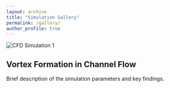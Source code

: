 ```yaml
---
layout: archive
title: "Simulation Gallery"
permalink: /gallery/
author_profile: true
---
```

<div class="grid__wrapper">
  <div class="grid__item">
    <div class="archive__item-teaser">
      <img src="/images/cfd_gallery/ibm_ellipse.webp" alt="CFD Simulation 1">
    </div>
    <div class="archive__item-body">
      <h2 class="archive__item-title">Vortex Formation in Channel Flow</h2>
      <div class="archive__item-excerpt">
        Brief description of the simulation parameters and key findings.
      </div>
    </div>
  </div>
  <!-- Repeat for other simulations -->
</div>
